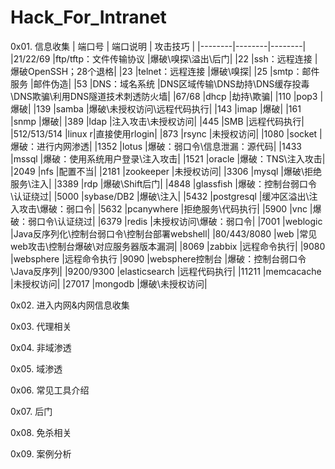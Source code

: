 # Hack_For_Intranet
0x01. 信息收集
| 端口号 | 端口说明 | 攻击技巧 |
|--------|--------|--------|
|21/22/69 |ftp/tftp：文件传输协议 |爆破\嗅探\溢出\后门|
|22 |ssh：远程连接 |爆破OpenSSH；28个退格|
|23 |telnet：远程连接 |爆破\嗅探|
|25 |smtp：邮件服务 |邮件伪造|
|53	|DNS：域名系统 |DNS区域传输\DNS劫持\DNS缓存投毒\DNS欺骗\利用DNS隧道技术刺透防火墙|
|67/68 |dhcp |劫持\欺骗|
|110 |pop3 |爆破|
|139 |samba |爆破\未授权访问\远程代码执行|
|143 |imap |爆破|
|161 |snmp |爆破|
|389 |ldap |注入攻击\未授权访问|
|445 |SMB |远程代码执行|
|512/513/514 |linux r|直接使用rlogin|
|873 |rsync |未授权访问|
|1080 |socket |爆破：进行内网渗透|
|1352 |lotus |爆破：弱口令\信息泄漏：源代码|
|1433 |mssql |爆破：使用系统用户登录\注入攻击|
|1521 |oracle |爆破：TNS\注入攻击|
|2049 |nfs |配置不当|
|2181 |zookeeper |未授权访问|
|3306 |mysql |爆破\拒绝服务\注入|
|3389 |rdp |爆破\Shift后门|
|4848 |glassfish |爆破：控制台弱口令\认证绕过|
|5000 |sybase/DB2 |爆破\注入|
|5432 |postgresql |缓冲区溢出\注入攻击\爆破：弱口令|
|5632 |pcanywhere |拒绝服务\代码执行|
|5900 |vnc |爆破：弱口令\认证绕过|
|6379 |redis |未授权访问\爆破：弱口令|
|7001 |weblogic |Java反序列化\控制台弱口令\控制台部署webshell|
|80/443/8080 |web |常见web攻击\控制台爆破\对应服务器版本漏洞|
|8069 |zabbix |远程命令执行|
|9080 |websphere |远程命令执行
|9090 |websphere控制台 |爆破：控制台弱口令\Java反序列|
|9200/9300 |elasticsearch |远程代码执行|
|11211 |memcacache |未授权访问|
|27017 |mongodb |爆破\未授权访问|



0x02. 进入内网&内网信息收集
        
0x03. 代理相关

0x04. 非域渗透

0x05. 域渗透

0x06. 常见工具介绍

0x07. 后门

0x08. 免杀相关

0x09. 案例分析
    

